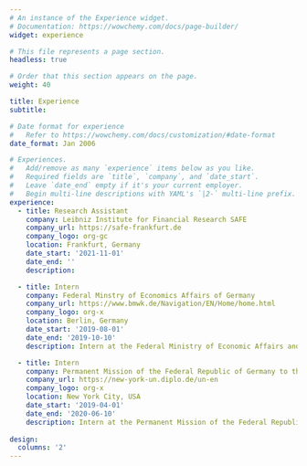 ```yaml
---
# An instance of the Experience widget.
# Documentation: https://wowchemy.com/docs/page-builder/
widget: experience

# This file represents a page section.
headless: true

# Order that this section appears on the page.
weight: 40

title: Experience
subtitle:

# Date format for experience
#   Refer to https://wowchemy.com/docs/customization/#date-format
date_format: Jan 2006

# Experiences.
#   Add/remove as many `experience` items below as you like.
#   Required fields are `title`, `company`, and `date_start`.
#   Leave `date_end` empty if it's your current employer.
#   Begin multi-line descriptions with YAML's `|2-` multi-line prefix.
experience:
  - title: Research Assistant
    company: Leibniz Institute for Financial Research SAFE
    company_url: https://safe-frankfurt.de
    company_logo: org-gc
    location: Frankfurt, Germany
    date_start: '2021-11-01'
    date_end: ''
    description:

  - title: Intern
    company: Federal Minstry of Economics Affairs of Germany
    company_url: https://www.bmwk.de/Navigation/EN/Home/home.html
    company_logo: org-x
    location: Berlin, Germany
    date_start: '2019-08-01'
    date_end: '2019-10-10'
    description: Intern at the Federal Ministry of Economic Affairs and Energy of Germany working on Economic Policy topics such as Public Finance, European Monetary Union, Competition, Energy and Climate Protection.

  - title: Intern
    company: Permanent Mission of the Federal Republic of Germany to the United Nation
    company_url: https://new-york-un.diplo.de/un-en
    company_logo: org-x
    location: New York City, USA
    date_start: '2019-04-01'
    date_end: '2020-06-10'
    description: Intern at the Permanent Mission of the Federal Republic of Germany to the United Nations working on Sanctions enacted by the UN Security Council related to Counter Terrorism and the DPR Korea.
    
design:
  columns: '2'
---
```

